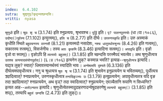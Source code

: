 ```yaml
---
index:  6.4.102
sutra:  श्रुशृणुपृ?कृवृभ्यश्छन्दसि।
vritti:  nyasa
---
```


`श्रुणुधी` इति। `श्रुवः शृ च` (3.1.74) इति श्नुप्रत्ययः, श्रृभावश्च। `पूर्द्धि` इति। `पृ? पालनपूरणयोः` (धा।पा।१०८६), `उदोष्ठ()पूर्वस्य` (7.1.102) इत्युत्त्वम्(), `हलि च` (8.2.77) इति दीर्घः। `उपरुणस्कृधि` इति। उरु अस्माकं कृधीति स्थिते `बहुवचनस्य वस्नसौ` (8.1.21) इत्यस्मदो नसादेशः, `नश्च धातुस्थोरुषुभ्यः` (8.4.26) इति णत्वम्(), सकारस्य रुत्वम्(), विसर्जनीयः। तस्य `अतः कृकमि` (8.3.46) इत्यादिना सत्वम्()। `अपावृधि` इति। वृङो वृञो वा रूपम्()। वृङोऽपि हि `व्यत्ययो बहुलम्()` (3.1.85) इति च्छन्दसि परस्मैपदं भवत्येव। 
अथ श्रृणुधीत्यत्र `उतश्च प्रत्ययादसंयोगपूर्वात्()` (६।४।१०६) इत्यनेन लुक्? कस्मान्न भवति? इत्याह--`श्रृणुधीत्यत्र` इत्यादि। यद्यत्र लुक्? स्यात्? धिमावस्यानर्थस्यं स्यादिति भावः। `अन्येषामपि दृश्यते` (6.3.136) इति दीर्घत्वमपावृधीत्यत्र। ननु च श्रुधत्यत्र `श्रुवः श्रृ च` (3.1.74) इति शृभावेन इनुप्रत्ययेन च भवितव्यम्(), पूर्धीत्यत्र क्र्यादित्वात्? श्नाप्रत्ययेन, उरुणस्कृधीत्यत्र `तनादिकृञ्भ्यः उः` (3.1.79) इत्युप्रत्ययेन; अपावृधीत्यतत्र यदि वृङ तदा क्र्यादित्वात्? श्नाप्रत्ययेन, अथ वृञ्? तदा स्वादित्वात्? श्नुप्रत्ययेन; एवञ्चैतानि रूपाणि न सिध्यन्ति? इत्यत आह--`अतोऽन्यतर` इत्यादि। श्रृणुधीत्येतस्मादुदाहरणादन्येषूदाहरणेषु `व्यत्ययो बहुलम्()` (3.1.85) इति शप्(), तस्यापि `बहुलं छन्दसि` (2.4.73) इति लुक्()॥
